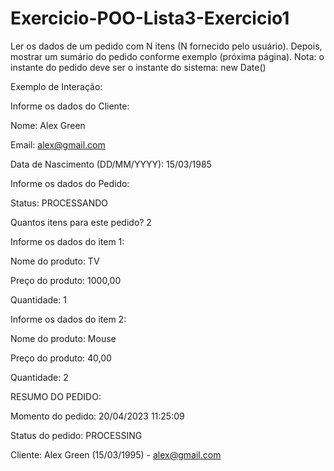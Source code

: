 # Exercicio-POO-Lista3-Exercicio1

Ler os dados de um pedido com N itens (N fornecido pelo usuário). Depois, mostrar um sumário do pedido conforme exemplo (próxima página). Nota: o instante do pedido deve ser o instante do sistema: new Date()

Exemplo de Interação:

Informe os dados do Cliente:

Nome: Alex Green

Email: alex@gmail.com

Data de Nascimento (DD/MM/YYYY): 15/03/1985



Informe os dados do Pedido:

Status: PROCESSANDO

Quantos itens para este pedido? 2


Informe os dados do item 1:

Nome do produto: TV

Preço do produto: 1000,00

Quantidade: 1


Informe os dados do item 2:

Nome do produto: Mouse

Preço do produto: 40,00

Quantidade: 2


RESUMO DO PEDIDO:

Momento do pedido: 20/04/2023 11:25:09

Status do pedido: PROCESSING

Cliente: Alex Green (15/03/1995) - alex@gmail.com

